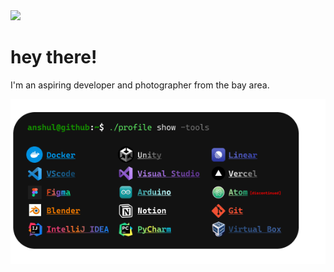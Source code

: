 <img src="https://github.com/anshluu/anshluu/blob/main/Willits-CA-Sunrise.png?raw=true">

# hey there!
I'm an aspiring developer and photographer from the bay area. 

<img src="https://github.com/anshluu/anshluu/blob/main/CMD-Tools-SS.png?raw=true">



